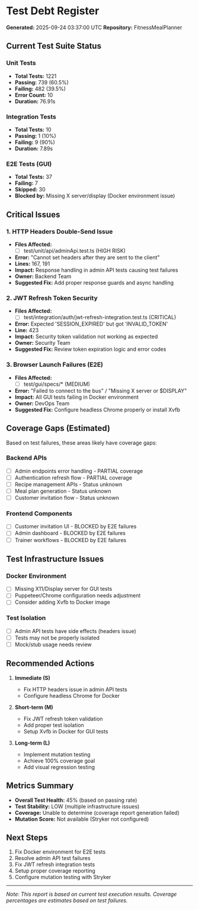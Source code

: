 # Test Debt Register
**Generated:** 2025-09-24 03:37:00 UTC
**Repository:** FitnessMealPlanner

## Current Test Suite Status

### Unit Tests
- **Total Tests:** 1221
- **Passing:** 739 (60.5%)
- **Failing:** 482 (39.5%)
- **Error Count:** 10
- **Duration:** 76.91s

### Integration Tests
- **Total Tests:** 10
- **Passing:** 1 (10%)
- **Failing:** 9 (90%)
- **Duration:** 7.89s

### E2E Tests (GUI)
- **Total Tests:** 37
- **Failing:** 7
- **Skipped:** 30
- **Blocked by:** Missing X server/display (Docker environment issue)

## Critical Issues

### 1. HTTP Headers Double-Send Issue
- **Files Affected:**
  - [ ] test/unit/api/adminApi.test.ts (HIGH RISK)
- **Error:** "Cannot set headers after they are sent to the client"
- **Lines:** 167, 191
- **Impact:** Response handling in admin API tests causing test failures
- **Owner:** Backend Team
- **Suggested Fix:** Add proper response guards and async handling

### 2. JWT Refresh Token Security
- **Files Affected:**
  - [ ] test/integration/auth/jwt-refresh-integration.test.ts (CRITICAL)
- **Error:** Expected 'SESSION_EXPIRED' but got 'INVALID_TOKEN'
- **Line:** 423
- **Impact:** Security token validation not working as expected
- **Owner:** Security Team
- **Suggested Fix:** Review token expiration logic and error codes

### 3. Browser Launch Failures (E2E)
- **Files Affected:**
  - [ ] test/gui/specs/* (MEDIUM)
- **Error:** "Failed to connect to the bus" / "Missing X server or $DISPLAY"
- **Impact:** All GUI tests failing in Docker environment
- **Owner:** DevOps Team
- **Suggested Fix:** Configure headless Chrome properly or install Xvfb

## Coverage Gaps (Estimated)

Based on test failures, these areas likely have coverage gaps:

### Backend APIs
- [ ] Admin endpoints error handling - PARTIAL coverage
- [ ] Authentication refresh flow - PARTIAL coverage
- [ ] Recipe management APIs - Status unknown
- [ ] Meal plan generation - Status unknown
- [ ] Customer invitation flow - Status unknown

### Frontend Components
- [ ] Customer invitation UI - BLOCKED by E2E failures
- [ ] Admin dashboard - BLOCKED by E2E failures
- [ ] Trainer workflows - BLOCKED by E2E failures

## Test Infrastructure Issues

### Docker Environment
- [ ] Missing X11/Display server for GUI tests
- [ ] Puppeteer/Chrome configuration needs adjustment
- [ ] Consider adding Xvfb to Docker image

### Test Isolation
- [ ] Admin API tests have side effects (headers issue)
- [ ] Tests may not be properly isolated
- [ ] Mock/stub usage needs review

## Recommended Actions

1. **Immediate (S)**
   - Fix HTTP headers issue in admin API tests
   - Configure headless Chrome for Docker

2. **Short-term (M)**
   - Fix JWT refresh token validation
   - Add proper test isolation
   - Setup Xvfb in Docker for GUI tests

3. **Long-term (L)**
   - Implement mutation testing
   - Achieve 100% coverage goal
   - Add visual regression testing

## Metrics Summary

- **Overall Test Health:** 45% (based on passing rate)
- **Test Stability:** LOW (multiple infrastructure issues)
- **Coverage:** Unable to determine (coverage report generation failed)
- **Mutation Score:** Not available (Stryker not configured)

## Next Steps

1. Fix Docker environment for E2E tests
2. Resolve admin API test failures
3. Fix JWT refresh integration tests
4. Setup proper coverage reporting
5. Configure mutation testing with Stryker

---
*Note: This report is based on current test execution results. Coverage percentages are estimates based on test failures.*